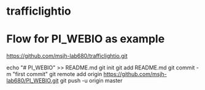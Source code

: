 # trafficlightio
# Flow for PI_WEBIO as example
https://github.com/msjh-lab680/trafficlightio.git


echo "# PI_WEBIO" >> README.md
git init
git add README.md
git commit -m "first commit"
git remote add origin https://github.com/msjh-lab680/PI_WEBIO.git
git push -u origin master
